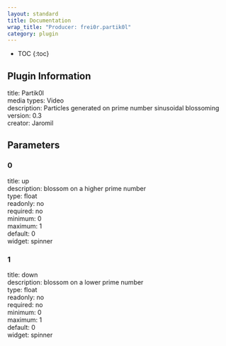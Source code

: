 ```yaml
---
layout: standard
title: Documentation
wrap_title: "Producer: frei0r.partik0l"
category: plugin
---
```

* TOC
{:toc}

## Plugin Information

title: Partik0l  
media types:
Video  
description: Particles generated on prime number sinusoidal blossoming  
version: 0.3  
creator: Jaromil  

## Parameters

### 0

title: up    
description:
blossom on a higher prime number  
type: float  
readonly: no  
required: no  
minimum: 0  
maximum: 1  
default: 0  
widget: spinner  

### 1

title: down    
description:
blossom on a lower prime number  
type: float  
readonly: no  
required: no  
minimum: 0  
maximum: 1  
default: 0  
widget: spinner  

